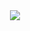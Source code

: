 <div align="center">
  <img src="https://github.com/bastion-rs/bastion/blob/master/img/bastion.png"><br>
</div>
